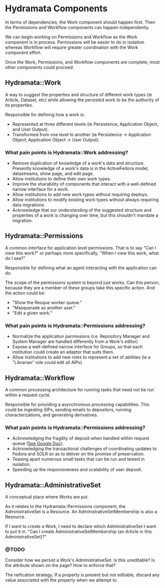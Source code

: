 # Hydramata Components

In terms of dependencies, the Work component should happen first.
Then the Permissions and Workflow components can happen independently.

We can begin working on Permissions and Workflow as the Work component is in process.
Permissions will be easier to do in isolation whereas Workflow will require greater coordination with the Work component effort.

Once the Work, Permissions, and Workflow components are complete, most other components could proceed.

## Hydramata::Work

A way to suggest the properties and structure of different work types (ie Article, Dataset, etc) while allowing the persisted work to be the authority of its properties.

Responsible for defining how a work is:

* Represented at three different levels (ie Persistence, Application Object, and User Output).
* Transformed from one level to another (ie Persistence -> Application Object; Application Object -> User Output).

### What pain points is Hydramata::Work addressing?

* Remove duplication of knowledge of a work's data and structure.
  Presently knowledge of a work's data is in the ActiveFedora model, datastreams, show page, and edit page.
* Allow institutions to define their own work types.
* Improve the sharability of components that interact with a well-defined narrow interface for a work.
* Allow institutions to add new work types without requiring deploys.
* Allow institutions to modify existing work types without always requiring data migrations.
* Acknowledge that our understanding of the suggested structure and properties of a work is changing over time, but this shouldn't mandate a migration.

## Hydramata::Permissions

A common interface for application level permissions. That is to say "Can I view this work?" or perhaps more specifically, "When I view this work, what do I see?"

Responsible for defining what an agent interacting with the application can do.

The scope of the permissions system is beyond just works.
Can this person, because they are a member of these groups take this specific action.
And the action could be:

* "Show the Resque worker queue."
* "Masquerade as another user."
* "Edit a given work."

### What pain points is Hydramata::Permissions addressing?

* Normalize the application permissions (i.e. Repository Manager and System Manager are handled differently from a Work's editor)
* Expose a well-defined narrow interface for Groups, so that each institution could create an adaptor that suits them.
* Allow institutions to add new roles to represent a set of abilities (ie a "Librarian" role could edit all AIPs)

## Hydramata::Workflow

A common processing architecture for running tasks that need not be run within a request cycle.

Responsible for providing a asynchronous processing capabilities.
This could be ingesting SIPs, sending emails to depositors, running characterizations, and generating derivatives.

### What pain points is Hydramata::Permissions addressing?

* Acknowledging the fragility of deposit when handled within request queue ([See Google Doc](https://docs.google.com/document/d/1AyEFK0PTIt4STFcsNw2x5zeJthP0rRxKX7K0Yv5O_hM/edit)).
* Acknowledging the transactional challenges of coordinating updates to Fedora and SOLR so as to deliver on the promise of preservation.
* Teasing apart numerous small tasks that can be run and tested in isolation.
* Speeding up the responsiveness and scalability of user deposit.

## Hydramata::AdministrativeSet

A conceptual place where Works are put.

As it relates to the Hydramata::Permissions component, the AdministrativeSet is a Resource.
An AdministrativeSetMembership is also a Resource.

If I want to create a Work, I need to declare which AdministrativeSet I want to put it in.
"Can I create AdministrativeSetMembership (an Article in this AdministrativeSet)?"

### @TODO

Consider how we persist a Work's AdministrativeSet.
Is this uneditable?
Is the attribute shown on the page?
How to enforce that?

The reification strategy.
If a property is present but not editable, discard any value associated with the property when we attempt to.